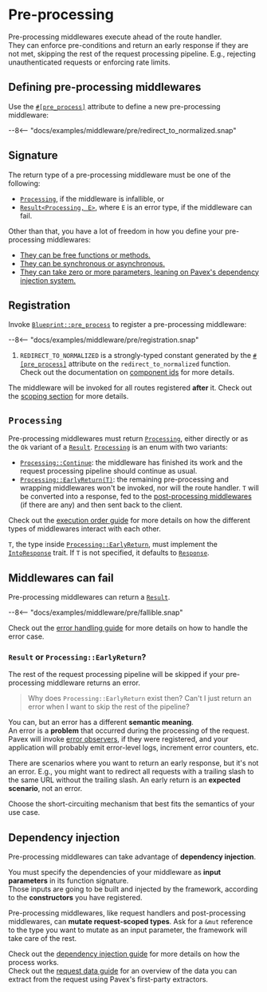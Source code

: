 # Pre-processing

Pre-processing middlewares execute ahead of the route handler.\
They can enforce pre-conditions and return an early response if they are not met,
skipping the rest of the request processing pipeline.
E.g., rejecting unauthenticated requests or enforcing rate limits.

## Defining pre-processing middlewares

Use the [`#[pre_process]`][pre_process_attr] attribute to define a new pre-processing middleware:

--8<-- "docs/examples/middleware/pre/redirect_to_normalized.snap"

## Signature

The return type of a pre-processing middleware must be one of the following:

- [`Processing`](#processing), if the middleware is infallible, or
- [`Result<Processing, E>`](#middlewares-can-fail), where `E` is an error type, if the middleware can fail.

Other than that, you have a lot of freedom in how you define your pre-processing middlewares:

- [They can be free functions or methods.](/guide/attributes/functions_and_methods.md)
- [They can be synchronous or asynchronous.](/guide/attributes/sync_or_async.md)
- [They can take zero or more parameters, leaning on Pavex's dependency injection system.](#dependency-injection)

## Registration

Invoke [`Blueprint::pre_process`](crate::blueprint::Blueprint::pre_process) to register a pre-processing middleware:

--8<-- "docs/examples/middleware/pre/registration.snap"

1. `REDIRECT_TO_NORMALIZED` is a strongly-typed constant generated by the [`#[pre_process]`][pre_process_attr] attribute on the `redirect_to_normalized` function.\
   Check out the documentation on [component ids](/guide/attributes/component_id.md) for more details.

The middleware will be invoked for all routes registered **after** it. Check out the [scoping section](scoping.md) for more details.

## `Processing`

Pre-processing middlewares must return [`Processing`][Processing], either directly or as the `Ok` variant of a [`Result`][Result].
[`Processing`][Processing] is an enum with two variants:

- [`Processing::Continue`][Processing::Continue]: the middleware has finished its work and the request processing pipeline should continue as usual.
- [`Processing::EarlyReturn(T)`][Processing::EarlyReturn]: the remaining pre-processing and wrapping middlewares won't be invoked, nor will the route handler.
  `T` will be converted into a response, fed to the [post-processing middlewares][post-processing] (if there are any) and then sent back to the client.

Check out the [execution order guide](execution_order.md#pre-and-post-early-return) for more details on how the different types of middlewares interact
with each other.

`T`, the type inside [`Processing::EarlyReturn`][Processing::EarlyReturn], must implement the
[`IntoResponse`][IntoResponse] trait.
If `T` is not specified, it defaults to [`Response`][Response].

## Middlewares can fail

Pre-processing middlewares can return a [`Result`][Result].

--8<-- "docs/examples/middleware/pre/fallible.snap"

Check out the [error handling guide](../errors/error_handlers.md) for more details on how to handle the error case.

### `Result` or `Processing::EarlyReturn`?

The rest of the request processing pipeline will be skipped if your pre-processing middleware returns an error.

> Why does `Processing::EarlyReturn` exist then? Can't I just return an error when I want to skip the rest of the pipeline?

You can, but an error has a different **semantic meaning**.\
An error is a **problem** that occurred during the processing of the request.
Pavex will invoke [error observers](../errors/error_observers.md), if they were registered, and your application will
probably emit error-level logs, increment error counters, etc.

There are scenarios where you want to return an early response, but it's not an error.
E.g., you might want to redirect all requests with a trailing slash to the same URL without the trailing slash.
An early return is an **expected scenario**, not an error.

Choose the short-circuiting mechanism that best fits the semantics of your use case.

## Dependency injection

Pre-processing middlewares can take advantage of **dependency injection**.

You must specify the dependencies of your middleware as **input parameters** in its function signature.\
Those inputs are going to be built and injected by the framework,
according to the **constructors** you have registered.

Pre-processing middlewares, like request handlers and post-processing middlewares,
can **mutate request-scoped types**.
Ask for a `&mut` reference to the type you want to mutate as an input parameter, the framework will take care of the rest.

Check out the [dependency injection guide](../dependency_injection/index.md) for more details
on how the process works.\
Check out the [request data guide](../request_data/index.md) for an overview of the data you can extract from the request
using Pavex's first-party extractors.

[IntoResponse]: /api_reference/pavex/response/trait.IntoResponse.html
[Response]: /api_reference/pavex/response/struct.Response.html
[Blueprint]: /api_reference/pavex/struct.Blueprint.html
[Result]: https://doc.rust-lang.org/std/result/index.html
[Processing]: /api_reference/pavex/middleware/enum.Processing.html
[Processing::Continue]: /api_reference/pavex/middleware/enum.Processing.html#variant.Continue
[Processing::EarlyReturn]: /api_reference/pavex/middleware/enum.Processing.html#variant.EarlyReturn
[post-processing]: post_processing.md
[pre_process_attr]: /api_reference/pavex/attr.pre_process.html
